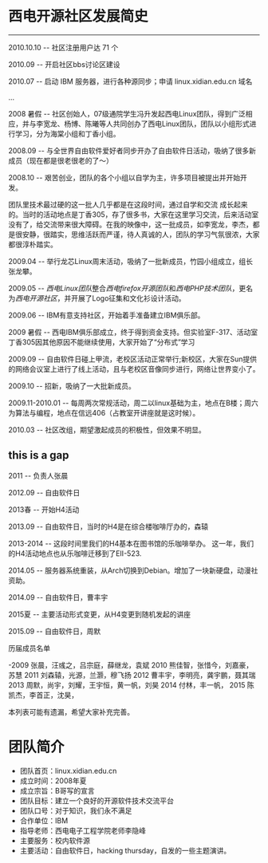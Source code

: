 # 西电开源社区发展简史
---

2010.10.10 -- 社区注册用户达 71 个

2010.09    -- 开启社区bbs讨论区建设

2010.07    -- 启动 IBM 服务器，进行各种源同步；申请 linux.xidian.edu.cn 域名

...

2008 暑假  -- 社区创始人，07级通院学生冯升发起西电Linux团队，得到广泛相应，并与李宽龙、杨博、陈曦等人共同创办了西电Linux团队，团队以小组形式进行学习，分为海棠小组和丁香小组。

2008.09    -- 与全世界自由软件爱好者同步开办了自由软件日活动，吸纳了很多新成员（现在都是很老很老的了～）

2008.10    -- 艰苦创业，团队的各个小组以自学为主，许多项目被提出并开始开发。

团队里技术最过硬的这一批人几乎都是在这段时间，通过自学和交流 成长起来的。当时的活动地点是丁香305，存了很多书，大家在这里学习交流，后来活动室没有了，给交流带来很大障碍。在我的映像中，这一批成员，如李宽龙，李杰，都是很安静，很踏实，思维活跃而严谨，待人真诚的人，团队的学习气氛很浓，大家都很淳朴踏实。


2009.04    -- 举行龙芯Linux周末活动，吸纳了一批新成员，竹园小组成立，组长张龙攀。

2009.05    -- *西电Linux团队*整合*西电firefox开源团队*和*西电PHP技术团队*，更名为*西电开源社区*，并开展了Logo征集和文化衫设计活动。

2009.06    -- IBM有意支持社区，开始着手准备建立IBM俱乐部。

2009 暑假  -- 西电IBM俱乐部成立，终于得到资金支持。但实验室F-317、活动室丁香305因其他原因不能继续使用，大家开始了“分布式”学习

2009.09    -- 自由软件日碰上甲流，老校区活动正常举行;新校区，大家在Sun提供的网络会议室上进行了线上活动，且与老校区音像同步进行，网络让世界变小了。

2009.10    -- 招新，吸纳了一大批新成员。

2009.11-2010.01  -- 每周两次常规活动，周二以linux基础为主，地点在B楼；周六为算法与编程，地点在信远406（占教室开讲座就是这时候）。

2010.03    -- 社区改组，期望激起成员的积极性，但效果不明显。

## this is a gap

2011       --  负责人张晨

2012.09    -- 自由软件日

2013春     -- 开始H4活动

2013.09    -- 自由软件日，当时的H4是在综合楼咖啡厅办的，森辕

2013-2014  -- 这段时间里我们的H4基本在图书馆的乐咖啡举办。
这一年，我们的H4活动地点也从乐咖啡迁移到了EII-523.

2014.05    -- 服务器系统重装，从Arch切换到Debian。增加了一块新硬盘，动漫社资助。

2014.09    -- 自由软件日，曹丰宇

2015夏  -- 主要活动形式变更，从H4变更到随机发起的讲座

2015.09    -- 自由软件日，周默

历届成员名单

-2009 张晨，汪彧之，吕宗庭，薛继龙，袁斌
2010 熊佳智，张惜今，刘嘉豪，苏慧
2011 刘森辕，光源，兰灏，穆飞扬
2012 曹丰宇，李明亮，龚宇鹏，聂其瑞
2013 周默，尚宇，刘耀，王宇恒，黄一帆，刘昊
2014 付林，丰一帆，
2015 陈凯杰，李首正，沈昊，

本列表可能有遗漏，希望大家补充完善。

# 团队简介

* 团队首页：linux.xidian.edu.cn
* 成立时间：2008年夏
* 成立宗旨：B哥写的宣言
* 团队目标：建立一个良好的开源软件技术交流平台
* 团队口号：对于知识，我们永不满足
* 合作单位：IBM
* 指导老师：西电电子工程学院老师李隐峰
* 主要服务：校内软件源
* 主要活动：自由软件日，hacking thursday，自发的一些主题演讲。



